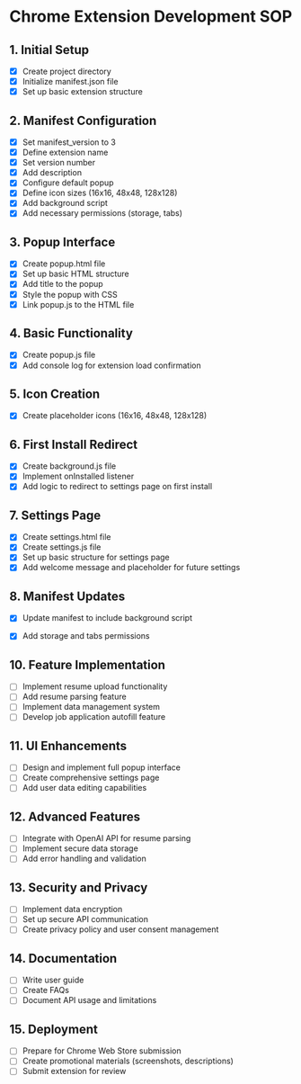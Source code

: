 # Chrome Extension Development SOP

## 1. Initial Setup
- [x] Create project directory
- [x] Initialize manifest.json file
- [x] Set up basic extension structure

## 2. Manifest Configuration
- [x] Set manifest_version to 3
- [x] Define extension name
- [x] Set version number
- [x] Add description
- [x] Configure default popup
- [x] Define icon sizes (16x16, 48x48, 128x128)
- [x] Add background script
- [x] Add necessary permissions (storage, tabs)

## 3. Popup Interface
- [x] Create popup.html file
- [x] Set up basic HTML structure
- [x] Add title to the popup
- [x] Style the popup with CSS
- [x] Link popup.js to the HTML file

## 4. Basic Functionality
- [x] Create popup.js file
- [x] Add console log for extension load confirmation

## 5. Icon Creation
- [x] Create placeholder icons (16x16, 48x48, 128x128)

## 6. First Install Redirect
- [x] Create background.js file
- [x] Implement onInstalled listener
- [x] Add logic to redirect to settings page on first install

## 7. Settings Page
- [x] Create settings.html file
- [x] Create settings.js file
- [x] Set up basic structure for settings page
- [x] Add welcome message and placeholder for future settings

## 8. Manifest Updates
- [x] Update manifest to include background script
- [x] Add storage and tabs permissions


## 10. Feature Implementation
- [ ] Implement resume upload functionality
- [ ] Add resume parsing feature
- [ ] Implement data management system
- [ ] Develop job application autofill feature

## 11. UI Enhancements
- [ ] Design and implement full popup interface
- [ ] Create comprehensive settings page
- [ ] Add user data editing capabilities

## 12. Advanced Features
- [ ] Integrate with OpenAI API for resume parsing
- [ ] Implement secure data storage
- [ ] Add error handling and validation

## 13. Security and Privacy
- [ ] Implement data encryption
- [ ] Set up secure API communication
- [ ] Create privacy policy and user consent management

## 14. Documentation
- [ ] Write user guide
- [ ] Create FAQs
- [ ] Document API usage and limitations

## 15. Deployment
- [ ] Prepare for Chrome Web Store submission
- [ ] Create promotional materials (screenshots, descriptions)
- [ ] Submit extension for review
